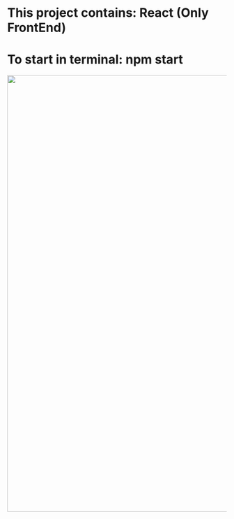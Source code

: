 <h1>This project contains: React (Only FrontEnd)</h1>

<h1>To start in terminal: npm start</h1>


<img src="https://raw.githubusercontent.com/Diego-Bravi/WEB-REACT-IA/master/assets/IA_Portada.png" width="1000"/>
</div>
